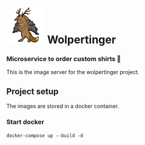 # <img src="images/wolpertinger/high.png" width="100"/> Wolpertinger
### Microservice to order custom shirts :shirt:
This is the image server for the wolpertinger project.

## Project setup
The images are stored in a docker container.

### Start docker
```
docker-compose up --build -d
```